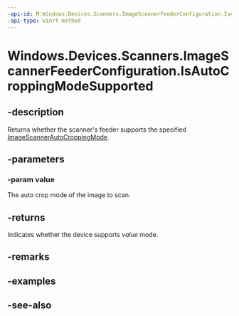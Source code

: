 ```yaml
---
-api-id: M:Windows.Devices.Scanners.ImageScannerFeederConfiguration.IsAutoCroppingModeSupported(Windows.Devices.Scanners.ImageScannerAutoCroppingMode)
-api-type: winrt method
---
```


<!-- Method syntax
public bool IsAutoCroppingModeSupported(Windows.Devices.Scanners.ImageScannerAutoCroppingMode value)
-->

# Windows.Devices.Scanners.ImageScannerFeederConfiguration.IsAutoCroppingModeSupported

## -description
Returns whether the scanner's feeder supports the specified [ImageScannerAutoCroppingMode](imagescannerautocroppingmode.md).

## -parameters
### -param value
The auto crop mode of the image to scan.

## -returns
Indicates whether the device supports *value* mode.

## -remarks

## -examples

## -see-also
